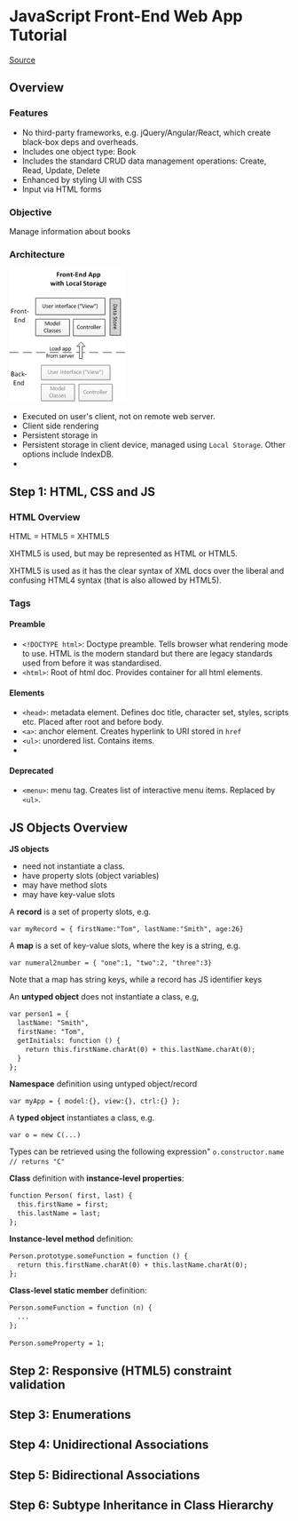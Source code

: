 # JavaScript Front-End Web App Tutorial
[Source](https://www.codeproject.com/Articles/753724/JavaScript-Front-End-Web-App-Tutorial-Part)

## Overview
### Features
* No third-party frameworks, e.g. jQuery/Angular/React, which create black-box deps and overheads.
* Includes one object type: Book
* Includes the standard CRUD data management operations: Create, Read, Update, Delete
* Enhanced by styling UI with CSS
* Input via HTML forms


### Objective
Manage information about books

### Architecture
![architecture.png](docs/architecture.png)
* Executed on user's client, not on remote web server.
* Client side rendering
* Persistent storage in 
* Persistent storage in client device, managed using `Local Storage`. Other options include IndexDB.
* 
## Step 1: HTML, CSS and JS

### HTML Overview

HTML = HTML5 = XHTML5

XHTML5 is used, but may be represented as HTML or HTML5.

XHTML5 is used as it has the clear syntax of XML docs over the liberal and confusing HTML4 syntax (that is also allowed by HTML5).

### Tags
#### Preamble
* `<!DOCTYPE html>`: Doctype preamble. Tells browser what rendering mode to use. HTML is the modern standard but there are legacy standards used from before it was standardised.
* `<html>`: Root of html doc. Provides container for all html elements.

#### Elements
* `<head>`: metadata element. Defines doc title, character set, styles, scripts etc. Placed after root and before body.
* `<a>`: anchor element. Creates hyperlink to URI stored in `href`
* `<ul>`: unordered list. Contains items.
* 

#### Deprecated
* `<menu>`: menu tag. Creates list of interactive menu items. Replaced by `<ul>`.



## JS Objects Overview
**JS objects**
* need not instantiate a class.
* have property slots (object variables)
* may have method slots
* may have key-value slots

A **record** is a set of property slots, e.g.
```
var myRecord = { firstName:"Tom", lastName:"Smith", age:26}
``` 

A **map** is a set of key-value slots, where the key is a string, e.g.
```
var numeral2number = { "one":1, "two":2, "three":3}
```
Note that a map has string keys, while a record has JS identifier keys

An **untyped object** does not instantiate a class, e.g,
```
var person1 = {  
  lastName: "Smith",  
  firstName: "Tom",
  getInitials: function () {
    return this.firstName.charAt(0) + this.lastName.charAt(0); 
  }  
};
```

**Namespace** definition using untyped object/record
```
var myApp = { model:{}, view:{}, ctrl:{} };
```

A **typed object** instantiates a class, e.g.
```
var o = new C(...)
```
Types can be retrieved using the following expression" `o.constructor.name  // returns "C"`

**Class** definition with **instance-level properties**:
```
function Person( first, last) {
  this.firstName = first; 
  this.lastName = last; 
};
```

**Instance-level method** definition:
```
Person.prototype.someFunction = function () {
  return this.firstName.charAt(0) + this.lastName.charAt(0); 
};
```

**Class-level static member** definition:
```
Person.someFunction = function (n) {
  ... 
};

Person.someProperty = 1;
```


## Step 2: Responsive (HTML5) constraint validation
## Step 3: Enumerations
## Step 4: Unidirectional Associations
## Step 5: Bidirectional Associations
## Step 6: Subtype Inheritance in Class Hierarchy